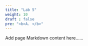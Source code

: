```yaml
---
title: "Lab 5"
weight: 10
draft : false
pre: "<b>A. </b>"
---
```


Add page Markdown content here......

